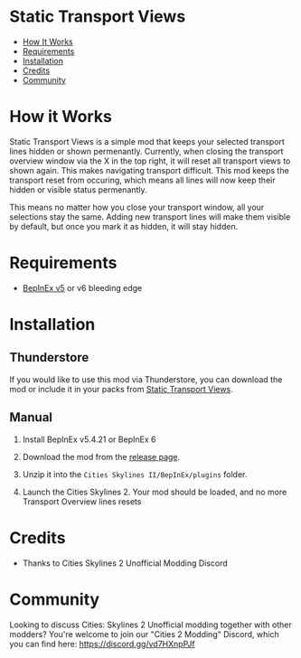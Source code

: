 # Static Transport Views

- [How It Works](#how-it-works)
- [Requirements](#requirements)
- [Installation](#installation)
- [Credits](#credits)
- [Community](#community)


# How it Works

Static Transport Views is a simple mod that keeps your selected transport lines hidden or shown permenantly. 
Currently, when closing the transport overview window via the X in the top right, it will reset all transport views to shown again. This makes navigating transport difficult. 
This mod keeps the transport reset from occuring, which means all lines will now keep their hidden or visible status permenantly.

This means no matter how you close your transport window, all your selections stay the same. 
Adding new transport lines will make them visible by default, but once you mark it as hidden, it will stay hidden.

# Requirements

- [BepInEx v5](https://thunderstore.io/c/cities-skylines-ii/p/BepInEx/BepInExPack/) or v6 bleeding edge


# Installation

## Thunderstore
If you would like to use this mod via Thunderstore, you can download the mod or include it in your packs from [Static Transport Views](https://thunderstore.io/c/cities-skylines-ii/).

##  Manual
1. Install BepInEx v5.4.21 or BepInEx 6

2. Download the mod from the [release page](https://github.com/wheezydastarfish/staticTransportViews/releases). 

3. Unzip it into the `Cities Skylines II/BepInEx/plugins` folder.

4. Launch the Cities Skylines 2. Your mod should be loaded, and no more Transport Overview lines resets



# Credits

- Thanks to Cities Skylines 2 Unofficial Modding Discord

# Community

Looking to discuss Cities: Skylines 2 Unofficial modding together with other modders? You're welcome to join our "Cities 2 Modding" Discord, which you can find here: https://discord.gg/vd7HXnpPJf
